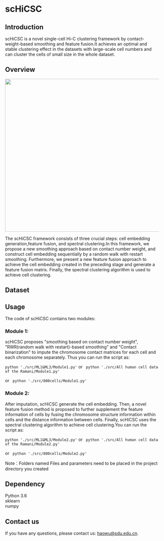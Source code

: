 # scHiCSC
## Introduction
scHiCSC is a novel single-cell Hi-C clustering framework by contact-weight-based smoothing and feature fusion.It achieves an optimal and stable clustering effect in the datasets with large-scale cell numbers and can cluster the cells of small size in the whole dataset.

## Overview
<img src="framework.png" width="1000" height="500" />  

The scHiCSC framework consists of three crucial steps: cell embedding generation,feature fusion, and spectral clustering.In this framework, we propose a new smoothing approach based on contact number weight, and construct cell embedding sequentially by a random walk with restart smoothing. Furthermore, we present a new feature fusion approach to achieve the cell embedding created in the preceding stage and generate a feature fusion matrix. Finally, the spectral clustering algorithm is used to achieve cell clustering.

## Dataset


## Usage
The code of scHiCSC contains two modules:
### Module 1: 
scHiCSC proposes "smoothing based on contact number weight", "RWR(random walk with restart)-based smoothing" and "Contact binarization" to impute the chromosome contact matrices for each cell and each chromosome separately. Thus you can run the script as:

``` python './src/ML1&ML3/Module1.py' ```  or ``` python './src/All human cell data of the Ramani/Module1.py'```

or ``` python './src/800cells/Module1.py'```

### Module 2:
After imputation, scHiCSC generate the cell embedding. Then, a novel feature fusion method is proposed to further supplement the feature information of cells by fusing the chromosome structure information within cells and the distance information between cells. Finally, scHiCSC uses the spectral clustering algorithm to achieve cell clustering.You can run the script as:

``` python './src/ML1&ML3/Module2.py' ```  or ``` python './src/All human cell data of the Ramani/Module2.py'```

or ``` python './src/800cells/Module2.py'```

Note：Folders named Files and parameters need to be placed in the project directory you created
## Dependency
Python 3.6   
sklearn  
numpy  




## Contact us

If you have any questions, please contact us: haowu@sdu.edu.cn.


